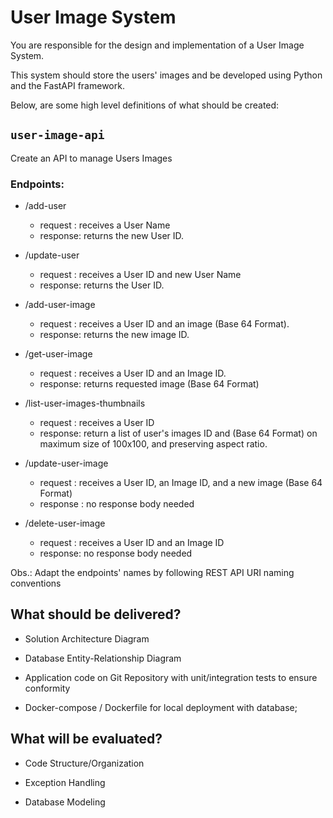 # User Image System

You are responsible for the design and implementation of a User Image System.

This system should store the users' images and be developed using Python and the FastAPI framework.

Below, are some high level definitions of what should be created:

 
## `user-image-api`

Create an API to manage Users Images

### Endpoints:

- /add-user
  - request : receives a User Name
  - response: returns the new User ID.

- /update-user
  - request : receives a User ID and new User Name
  - response: returns the User ID.      

- /add-user-image
  - request : receives a User ID and an image (Base 64 Format).
  - response: returns the new image ID.

- /get-user-image
  - request : receives a User ID and an Image ID.
  - response: returns requested image (Base 64 Format)

- /list-user-images-thumbnails
  - request : receives a User ID
  - response: return a list of user's images ID and (Base 64 Format) on maximum size of 100x100, and preserving aspect ratio.

- /update-user-image         
  - request : receives a User ID, an Image ID, and a new image (Base 64 Format)
  - response : no response body needed

- /delete-user-image         
  - request : receives a User ID and an Image ID
  - response: no response body needed

Obs.: Adapt the endpoints' names by following REST API URI naming conventions

## What should be delivered?

- Solution Architecture Diagram

- Database Entity-Relationship Diagram

- Application code on Git Repository with unit/integration tests to ensure conformity

- Docker-compose / Dockerfile for local deployment with database;


## What will be evaluated?

- Code Structure/Organization

- Exception Handling

- Database Modeling
